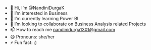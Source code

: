 - 👋 Hi, I’m @NandiniDurgaK
- 👀 I’m interested in Business
- 🌱 I’m currently learning Power BI
- 💞️ I’m looking to collaborate on Business Analysis related Projects
- 📫 How to reach me nandinidurga1301@gmail.com
- 😄 Pronouns: she/her
- ⚡ Fun fact: :)

<!---
NandiniDurgaK/NandiniDurgaK is a ✨ special ✨ repository because its `README.md` (this file) appears on your GitHub profile.
You can click the Preview link to take a look at your changes.
--->
